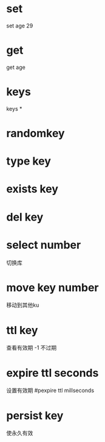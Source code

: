 # set
set age 29
# get
get age
# keys
keys * 
# randomkey

# type key

# exists key

# del key

# select number
切换库
# move key number 
移动到其他ku
# ttl key
查看有效期 -1 不过期
# expire ttl seconds
设置有效期
#pexpire ttl millseconds

# persist key
使永久有效
